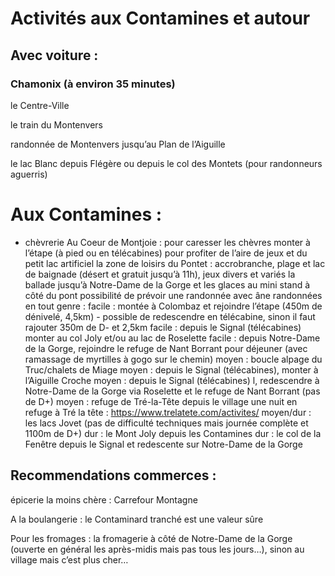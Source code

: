 # Activités aux Contamines et autour

## Avec voiture : 
### Chamonix (à environ 35 minutes) 
le Centre-Ville 

le train du Montenvers 

randonnée de Montenvers jusqu’au Plan de l’Aiguille 

le lac Blanc depuis Flégère ou depuis le col des Montets (pour randonneurs aguerris)

# Aux Contamines : 
- chèvrerie Au Coeur de Montjoie : pour caresser les chèvres
monter à l’étape (à pied ou en télécabines) pour profiter de l’aire de jeux et du petit lac artificiel
la zone de loisirs du Pontet : accrobranche, plage et lac de baignade (désert et gratuit jusqu’à 11h), jeux divers et variés
la ballade jusqu’à Notre-Dame de la Gorge et les glaces au mini stand à côté du pont
possibilité de prévoir une randonnée avec âne
randonnées en tout genre : 
facile : montée à Colombaz et rejoindre l’étape (450m de dénivelé, 4,5km) - possible de redescendre en télécabine, sinon il faut rajouter 350m de D- et 2,5km
facile : depuis le Signal (télécabines) monter au col Joly et/ou au lac de Roselette
facile : depuis Notre-Dame de la Gorge, rejoindre le refuge de Nant Borrant pour déjeuner (avec ramassage de myrtilles à gogo sur le chemin)
moyen : boucle alpage du Truc/chalets de Miage
moyen : depuis le Signal (télécabines), monter à l’Aiguille Croche
moyen : depuis le Signal (télécabines) l, redescendre à Notre-Dame de la Gorge via Roselette et le refuge de Nant Borrant (pas de D+)
moyen : refuge de Tré-la-Tête depuis le village
une nuit en refuge à Tré la tête : https://www.trelatete.com/activites/
moyen/dur : les lacs Jovet (pas de difficulté techniques mais journée complète et 1100m de D+)
dur : le Mont Joly depuis les Contamines
dur : le col de la Fenêtre depuis le Signal et redescente sur Notre-Dame de la Gorge

## Recommendations commerces : 
épicerie la moins chère : Carrefour Montagne

A la boulangerie : le Contaminard tranché est une valeur sûre

Pour les fromages : la fromagerie à côté de Notre-Dame de la Gorge (ouverte en général les après-midis mais pas tous les jours…), sinon au village mais c’est plus cher…

